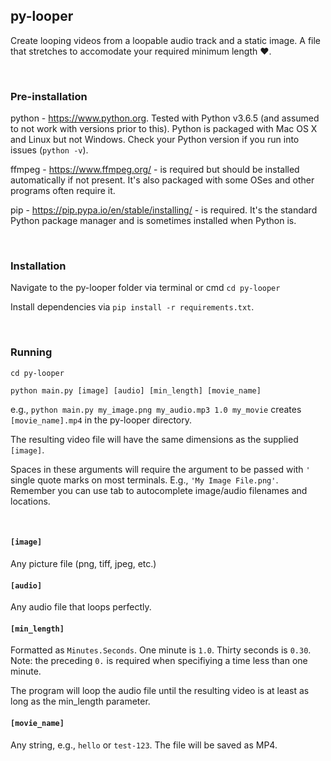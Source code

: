 ## py-looper

Create looping videos from a loopable audio track and a static image. A file that stretches to accomodate your required minimum length :heart:.

<br>

### Pre-installation

python - https://www.python.org. Tested with Python v3.6.5 (and assumed to not work with versions prior to this). Python is packaged with Mac OS X and Linux but not Windows. Check your Python version if you run into issues (`python -v`).

ffmpeg - https://www.ffmpeg.org/ - is required but should be installed automatically if not present. It's also packaged with some OSes and other programs often require it.

pip - https://pip.pypa.io/en/stable/installing/ - is required. It's the standard Python package manager and is sometimes installed when Python is.

<br>

### Installation

Navigate to the py-looper folder via terminal or cmd `cd py-looper`

Install dependencies via `pip install -r requirements.txt`.

<br>

### Running

`cd py-looper`

`python main.py [image] [audio] [min_length] [movie_name]`

e.g., `python main.py my_image.png my_audio.mp3 1.0 my_movie` creates `[movie_name].mp4` in the py-looper directory.

The resulting video file will have the same dimensions as the supplied `[image]`.

Spaces in these arguments will require the argument to be passed with `'` single quote marks on most terminals. E.g., `'My Image File.png'`. Remember you can use tab to autocomplete image/audio filenames and locations.

<br>

#### `[image]`

Any picture file (png, tiff, jpeg, etc.)

#### `[audio]`

Any audio file that loops perfectly.

#### `[min_length]`

Formatted as `Minutes.Seconds`. One minute is `1.0`. Thirty seconds is `0.30`. Note: the preceding `0.` is required when specifiying a time less than one minute.

The program will loop the audio file until the resulting video is at least as long as the min_length parameter.

#### `[movie_name]`

Any string, e.g., `hello` or `test-123`. The file will be saved as MP4.
